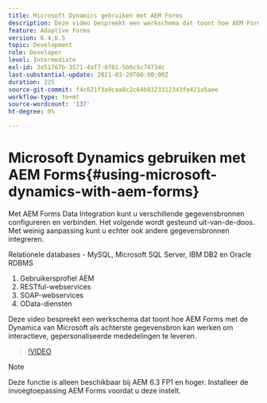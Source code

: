 ```yaml
---
title: Microsoft Dynamics gebruiken met AEM Forms
description: Deze video bespreekt een werkschema dat toont hoe AEM Forms met de Dynamica van Microsoft als achterste gegevensbron kan werken om interactieve, gepersonaliseerde mededelingen te leveren.
feature: Adaptive Forms
version: 6.4,6.5
topic: Development
role: Developer
level: Intermediate
exl-id: 3e51767b-3571-4af7-8f01-5b6c5c74734c
last-substantial-update: 2021-03-20T00:00:00Z
duration: 225
source-git-commit: f4c621f3a9caa8c2c64b8323312343fe421a5aee
workflow-type: tm+mt
source-wordcount: '137'
ht-degree: 0%

---
```


# Microsoft Dynamics gebruiken met AEM Forms{#using-microsoft-dynamics-with-aem-forms}

Met AEM Forms Data Integration kunt u verschillende gegevensbronnen configureren en verbinden. Het volgende wordt gesteund uit-van-de-doos. Met weinig aanpassing kunt u echter ook andere gegevensbronnen integreren.

Relationele databases - MySQL, Microsoft SQL Server, IBM DB2 en Oracle RDBMS
1. Gebruikersprofiel AEM
1. RESTful-webservices
1. SOAP-webservices
1. OData-diensten

Deze video bespreekt een werkschema dat toont hoe AEM Forms met de Dynamica van Microsoft als achterste gegevensbron kan werken om interactieve, gepersonaliseerde mededelingen te leveren.

>[!VIDEO](https://video.tv.adobe.com/v/20971?quality=12&learn=on)

>[!NOTE]
>
>Deze functie is alleen beschikbaar bij AEM 6.3 FP1 en hoger. Installeer de invoegtoepassing AEM Forms voordat u deze instelt.
